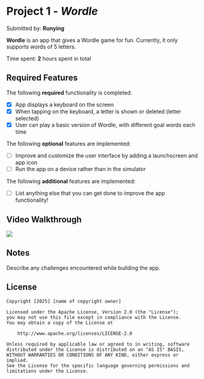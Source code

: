 # Project 1 - *Wordle*

Submitted by: **Runying**

**Wordle** is an app that gives a Wordle game for fun. Currently, it only supports words of 5 letters.

Time spent: **2** hours spent in total

## Required Features

The following **required** functionality is completed:

- [X] App displays a keyboard on the screen
- [X] When tapping on the keyboard, a letter is shown or deleted (letter selected)
- [X] User can play a basic version of Wordle, with different goal words each time

The following **optional** features are implemented:

- [ ] Improve and customize the user interface by adding a launchscreen and app icon
- [ ] Run the app on a device rather than in the simulator

The following **additional** features are implemented:

- [ ] List anything else that you can get done to improve the app functionality!

## Video Walkthrough

<div>
    <a href="https://www.loom.com/share/02cd01638fca4d03bf71a522a655d1a4">
    </a>
    <a href="https://www.loom.com/share/02cd01638fca4d03bf71a522a655d1a4">
      <img style="max-width:300px;" src="https://cdn.loom.com/sessions/thumbnails/02cd01638fca4d03bf71a522a655d1a4-c3e7c3e9303d70e3-full-play.gif">
    </a>
  </div>

## Notes

Describe any challenges encountered while building the app.

## License

    Copyright [2025] [name of copyright owner]

    Licensed under the Apache License, Version 2.0 (the "License");
    you may not use this file except in compliance with the License.
    You may obtain a copy of the License at

        http://www.apache.org/licenses/LICENSE-2.0

    Unless required by applicable law or agreed to in writing, software
    distributed under the License is distributed on an "AS IS" BASIS,
    WITHOUT WARRANTIES OR CONDITIONS OF ANY KIND, either express or implied.
    See the License for the specific language governing permissions and
    limitations under the License.